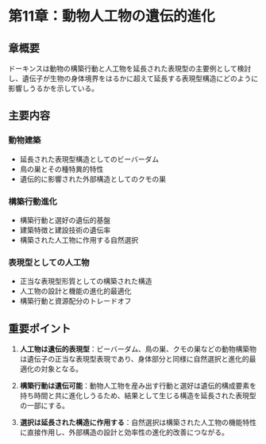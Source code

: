 # 第11章：動物人工物の遺伝的進化

## 章概要
ドーキンスは動物の構築行動と人工物を延長された表現型の主要例として検討し、遺伝子が生物の身体境界をはるかに超えて延長する表現型構造にどのように影響しうるかを示している。

## 主要内容

### 動物建築
- 延長された表現型構造としてのビーバーダム
- 鳥の巣とその種特異的特性
- 遺伝的に影響された外部構造としてのクモの巣

### 構築行動進化
- 構築行動と選好の遺伝的基盤
- 建築特徴と建設技術の遺伝率
- 構築された人工物に作用する自然選択

### 表現型としての人工物
- 正当な表現型形質としての構築された構造
- 人工物の設計と機能の進化的最適化
- 構築行動と資源配分のトレードオフ

## 重要ポイント

1. **人工物は遺伝的表現型**：ビーバーダム、鳥の巣、クモの巣などの動物構築物は遺伝子の正当な表現型表現であり、身体部分と同様に自然選択と進化的最適化の対象となる。

2. **構築行動は遺伝可能**：動物人工物を産み出す行動と選好は遺伝的構成要素を持ち時間と共に進化しうるため、結果として生じる構造を延長された表現型の一部にする。

3. **選択は延長された構造に作用する**：自然選択は構築された人工物の機能特性に直接作用し、外部構造の設計と効率性の進化的改善につながる。